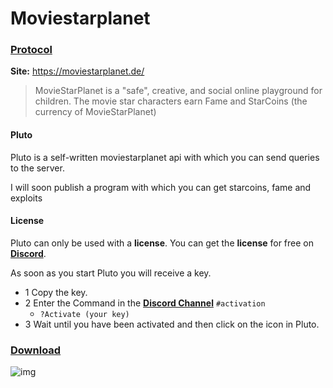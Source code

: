 # Moviestarplanet
### [Protocol](https://github.com/cydolo/CyberEngineering/tree/master/Moviestarplanet.de/Protocol)

**Site:** https://moviestarplanet.de/  

> MovieStarPlanet is a "safe", creative, and social online playground for children. The movie star characters earn Fame and StarCoins (the currency of MovieStarPlanet) 

#### Pluto
Pluto is a self-written moviestarplanet api with which you can send queries to the server.

I will soon publish a program with which you can get starcoins, fame and exploits

#### License

Pluto can only be used with a **license**. You can get the **license** for free on **[Discord](https://discord.gg/VGktTBK)**.

As soon as you start Pluto you will receive a key.

* 1 Copy the key.
* 2 Enter the Command in the **[Discord Channel](https://discord.gg/GvUapAf)** `#activation`
  * `?Activate (your key)`
* 3 Wait until you have been activated and then click on the icon in Pluto.

### [Download](https://github.com/cydolo/CyberEngineering/releases/download/Pluto-1.7/Pluto.zip)


![img](https://files.catbox.moe/klvguo.jpg)
